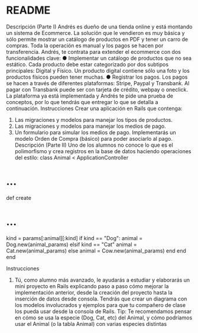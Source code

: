 # README

Descripción (Parte I)
Andrés es dueño de una tienda online y está montando un sistema de Ecommerce. La
solución que le vendieron es muy básica y sólo permite mostrar un catálogo de productos
en PDF y tener un carro de compras. Toda la operación es manual y los pagos se hacen por
transferencia.
Andrés, te contrata para extender el ecommerce con dos funcionalidades clave:
● Implementar un catálogo de productos que no sea estático. Cada producto debe
estar categorizado por dos subtipos principales: Digital y Físico. Un producto digital
contiene sólo una foto y los productos físicos pueden tener muchas.
● Registrar los pagos. Los pagos se hacen a través de diferentes plataformas: Stripe,
Paypal y Transbank. Al pagar con Transbank puede ser con tarjeta de crédito,
webpay o oneclick.
La plataforma ya está implementada y Andrés te pide una prueba de conceptos, por lo que
tendrás que entregar lo que se detalla a continuación.
Instrucciones
Crear una aplicación en Rails que contenga:
1. Las migraciones y modelos para manejar los tipos de productos.
2. Las migraciones y modelos para manejar los medios de pago.
3. Un formulario para simular los medios de pago. Implementarás un modelo Orden de
Compra (básico) para poder asociarlo al pago.
Descripción (Parte II)
Uno de los alumnos no conoce lo que es el polimorfismo y crea registros en la base de
datos haciendo operaciones del estilo:
class Animal < ApplicationController
# ...
def create
# ...
kind = params[:animal][:kind]
if kind == "Dog":
animal = Dog.new(animal_params)
elsif kind == "Cat"
animal = Cat.new(animal_params)
else
animal = Cow.new(animal_params)
end
end
end

Instrucciones
1. Tú, como alumno más avanzado, le ayudarás a estudiar y elaborarás un mini
proyecto en Rails explicando paso a paso cómo mejorar la implementación anterior,
desde la creación del proyecto hasta la inserción de datos desde consola. Tendrás
que crear un diagrama con los modelos involucrados y ejemplos para que tu
compañero de clase los pueda usar desde la consola de Rails.
Tip: Te recomendamos pensar en cómo se usa la especie (Dog, Cat, etc) del Animal,
y cómo podríamos usar el Animal (o la tabla Animal) con varias especies distintas